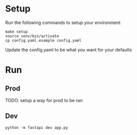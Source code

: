 # Setup
Run the following commands to setup your environment
```
make setup
source venv/bin/activate
cp config.yaml.example config.yaml
```
Update the config.yaml to be what you want for your defaults

# Run
## Prod
TODO: setup a way for prod to be ran
## Dev
```
python -m fastapi dev app.py
```
